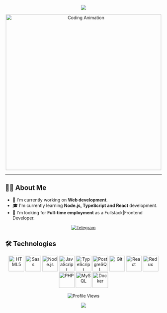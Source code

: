 
<p align="center">
  <img src="https://capsule-render.vercel.app/api?type=waving&color=auto&height=200&text=Hello,%20World!&animation=fadeIn&fontColor=ffffff&fontSize=40" />
</p>


<div align="center">
  <img src="https://user-images.githubusercontent.com/74038190/212749447-bfb7e725-6987-49d9-ae85-2015e3e7cc41.gif" width="500" alt="Coding Animation"/>
</div>

---

## 👨‍💻 About Me

- 🌱 I'm currently working on **Web development**.
- 🎓 I'm currently learning **Node.js, TypeScript and React** development.
- 💼 I'm looking for **Full-time employment** as a Fullstack|Frontend Developer.


<p align="center">
  <a href="https://t.me/linkelsnole">
    <img src="https://img.shields.io/badge/Telegram-@linkelsnole-26A5E4?style=for-the-badge&logo=telegram&logoColor=white" alt="Telegram"/>
  </a>
</p>

## 🛠 Technologies

<p align="center">
  <img src="https://cdn.jsdelivr.net/gh/devicons/devicon/icons/html5/html5-original.svg" alt="HTML5" width="50" height="50"/>
  <img src="https://cdn.jsdelivr.net/gh/devicons/devicon/icons/sass/sass-original.svg" alt="Sass" width="50" height="50"/>
  <img src="https://cdn.jsdelivr.net/gh/devicons/devicon/icons/nodejs/nodejs-original.svg" alt="Node.js" width="50" height="50"/>
  <img src="https://cdn.jsdelivr.net/gh/devicons/devicon/icons/javascript/javascript-original.svg" alt="JavaScript" width="50" height="50"/>
  <img src="https://cdn.jsdelivr.net/gh/devicons/devicon/icons/typescript/typescript-original.svg" alt="TypeScript" width="50" height="50"/>
  <img src="https://cdn.jsdelivr.net/gh/devicons/devicon/icons/postgresql/postgresql-original.svg" alt="PostgreSQL" width="50" height="50"/>
  <img src="https://cdn.jsdelivr.net/gh/devicons/devicon/icons/git/git-original.svg" alt="Git" width="50" height="50"/>
  <img src="https://cdn.jsdelivr.net/gh/devicons/devicon/icons/react/react-original.svg" alt="React" width="50" height="50"/>
  <img src="https://cdn.jsdelivr.net/gh/devicons/devicon/icons/redux/redux-original.svg" alt="Redux" width="50" height="50"/>
  <img src="https://cdn.jsdelivr.net/gh/devicons/devicon/icons/php/php-original.svg" alt="PHP" width="50" height="50"/>
  <img src="https://cdn.jsdelivr.net/gh/devicons/devicon/icons/mysql/mysql-original.svg" alt="MySQL" width="50" height="50"/>
  <img src="https://cdn.jsdelivr.net/gh/devicons/devicon/icons/docker/docker-original.svg" alt="Docker" width="50" height="50"/>
</p>

<div align="center">
  <img src="https://komarev.com/ghpvc/?username=linkelsnole&style=for-the-badge&color=blue" alt="Profile Views"/>
</div>


<p align="center">
  <img src="https://capsule-render.vercel.app/api?type=waving&color=auto&height=100&section=footer" />
</p>
